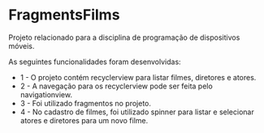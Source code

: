 # FragmentsFilms
 
Projeto relacionado para a disciplina de programação de dispositivos móveis.

As seguintes funcionalidades foram desenvolvidas:

* 1 - O projeto contém recyclerview para listar filmes, diretores e atores.
* 2 - A navegação para os recyclerview pode ser feita pelo navigationview.
* 3 - Foi utilizado fragmentos no projeto.
* 4 - No cadastro de filmes, foi utilizado spinner para listar e selecionar atores e diretores para um novo filme.
